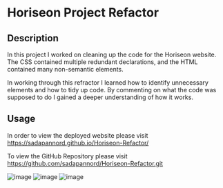 # Horiseon Project Refactor

## Description

In this project I worked on cleaning up the code for the Horiseon website. The CSS contained multiple redundant declarations, and the HTML contained many non-semantic elements. 

In working through this refractor I learned how to identify unnecessary elements and how to tidy up code. By commenting on what the code was supposed to do I gained a deeper understanding of how it works.  

## Usage

In order to view the deployed website please visit https://sadapannord.github.io/Horiseon-Refactor/

To view the GitHub Repository please visit https://github.com/sadapannord/Horiseon-Refactor.git


![image](https://user-images.githubusercontent.com/114836837/198342803-181457f0-4c61-4ac2-954f-25f8c768a318.png)
![image](https://user-images.githubusercontent.com/114836837/198342850-a5a9a480-12c7-45e3-86d0-10dfcff5d7bd.png)
![image](https://user-images.githubusercontent.com/114836837/198343718-7d0f3157-1334-4646-943f-acfc5d05e9e6.png)